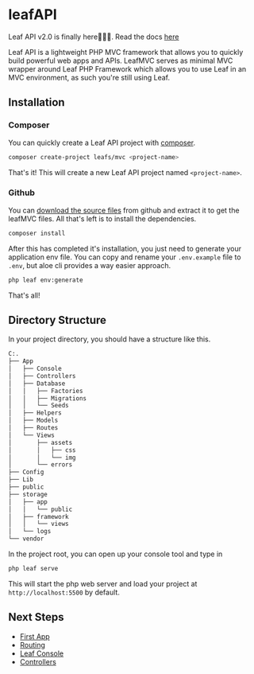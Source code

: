# leafAPI

<p class="alert -info">
  Leaf API v2.0 is finally here🎉🎉🎉. Read the docs <a href="/#/leaf-mvc/v/2.0/">here</a>
</p>

Leaf API is a lightweight PHP MVC framework that allows you to quickly build powerful web apps and APIs. LeafMVC serves as minimal MVC wrapper around Leaf PHP Framework which allows you to use Leaf in an MVC environment, as such you're still using Leaf.

## Installation

### Composer

You can quickly create a Leaf API project with [composer](https://getcomposer.org).

```sh
composer create-project leafs/mvc <project-name>
```

That's it! This will create a new Leaf API project named `<project-name>`.

### Github

You can [download the source files](https://github.com/leafsphp/leafMVC/archive/v2.0.zip) from github and  extract it to get the leafMVC files. All that's left is to install the dependencies.

```sh
composer install
```

After this has completed it's installation, you just need to generate your application env file. You can copy and rename your `.env.example` file to `.env`, but aloe cli provides a way easier approach.

```sh
php leaf env:generate
```

That's all!

## Directory Structure

In your project directory, you should have a structure like this.

```bash
C:.
├── App
│   ├── Console
│   ├── Controllers
│   ├── Database
│   │   ├── Factories
│   │   ├── Migrations
│   │   └── Seeds
│   ├── Helpers
│   ├── Models
│   ├── Routes
│   └── Views
│       ├── assets
│       │   ├── css
│       │   └── img
│       └── errors
├── Config
├── Lib
├── public
├── storage
│   ├── app
│   │   └── public
│   ├── framework
│   │   └── views
│   └── logs
└── vendor
```

In the project root, you can open up your console tool and type in

```bash
php leaf serve
```

This will start the php web server and load your project at `http://localhost:5500` by default.

## Next Steps

- [First App](/leaf-mvc/v/2.0/intro/first-app)
- [Routing](/leaf-mvc/v/2.0/core/routing)
- [Leaf Console](/leaf-mvc/v/2.0/utils/console)
- [Controllers](/leaf-mvc/v/2.0/core/controllers)


